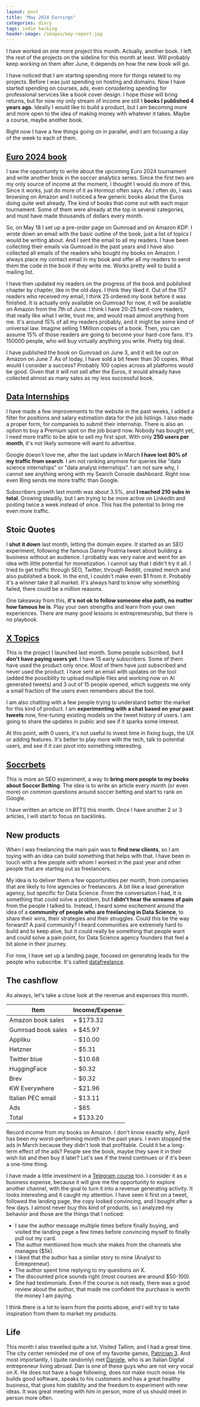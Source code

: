 ```yaml
---
layout: post
title: "May 2024 Earnings"
categories: diary
tags: indie hacking
header-image: /images/may-report.jpg
---
```


I have worked on one more project this month. Actually, another book. I left the rest of the projects on the sideline for this month at least. Will probably keep working on them after June, it depends on how the new book will go.

I have noticed that I am starting spending more for things related to my projects. Before I was just spending on hosting and domains. Now I have started spending on courses, ads, even considering spending for professional services like a book cover design. I hope those will bring returns, but for now my only stream of income are still t **books I published 4 years ago**. Ideally I would like to build a product, but I am becoming more and more open to the idea of making money with whatever it takes. Maybe a course, maybe another book.

Right now I have a few things going on in parallel, and I am focusing a day of the week to each of them.

## [Euro 2024 book][euro2024]

I saw the opportunity to write about the upcoming Euro 2024 tournament and write another book in the soccer analytics series. Since the first two are my only source of income at the moment, I thought I would do more of this. Since it works, just do more of it as Hormozi often says. As I often do, I was browsing on Amazon and I noticed a few generic books about the Euros doing quite well already. The kind of books that come out with each major tournament. Some of them were already at the top in several categories, and must have made thousands of dollars every month.

So, on May 18 I set up a pre-order page on Gumroad and on Amazon KDP. I wrote down an email with the basic outline of the book, just a list of topics I would be writing about. And I sent the email to all my readers. I have been collecting their emails via Gumroad in the past years and I have also collected all emails of the readers who bought my books on Amazon. I always place my contact email in my book and offer all my readers to send them the code in the book if they write me. Works pretty well to build a mailing list.

I have then updated my readers on the progress of the book and published chapter by chapter, like in the old days. I think they liked it. Out of the 157 readers who received my email, I think 25 ordered my book before it was finished. It is actually only available on Gumroad for now, it will be available on Amazon from the 7th of June.
I think I have 20-25 hard-core readers, that really like what I write, trust me, and would read almost anything from me. It's around 15% of all my readers probably, and it might be some kind of universal law. Imagine selling 1 Million copies of a book. Then, you can assume 15% of those readers are going to become your hard-core fans. It's 150000 people, who will buy virtually anything you write. Pretty big deal.

I have published the book on Gumroad on June 3, and it will be out on Amazon on June 7. As of today, I have sold a bit fewer than 30 copies. What would I consider a success? Probably 100 copies across all platforms would be good. Given that it will not sell after the Euros, it would already have collected almost as many sales as my less successful book.

## [Data Internships][datainternships]

I have made a few improvements to the website in the past weeks, I added a filter for positions and salary estimation data for the job listings. I also made a proper form, for companies to submit their internship. There is also an option to buy a Premium spot on the job board now. Nobody has bought yet, I need more traffic to be able to sell my first spot. With only **250 users per month**, it's not likely someone will want to advertise.

Google doesn't love me, after the last update in March **I have lost 80% of my traffic from search**. I am not ranking anymore for queries like "data science internships" or "data analyst internships". I am not sure why, I cannot see anything wrong with my Search Console dashboard. Right now even Bing sends me more traffic than Google.

Subscribers growth last month was about 3.5%, and **I reached 210 subs in total**. Growing steadily, but I am trying to be more active on LinkedIn and posting twice a week instead of once. This has the potential to bring me even more traffic.

## Stoic Quotes

I **shut it down** last month, letting the domain expire. It started as an SEO experiment, following the famous Danny Postma tweet about building a business without an audience. I probably was very naive and went for an idea with little potential for monetization. I cannot say that I didn't try it all. I tried to get traffic through SEO, Twitter, through Reddit, created merch and also published a book. In the end, I couldn't make even $1 from it. Probably it's a winner take it all market. It's always hard to know why something failed, there could be a million reasons.

One takeaway from this, **it's not ok to follow someone else path, no matter how famous he is**. Play your own strengths and learn from your own experiences. There are many good lessons in entrepreneurship, but there is no playbook.

## [X Topics][xtopics]

This is the project I launched last month. Some people subscribed, but **I don't have paying users yet**. I have 15 early subscribers. Some of them have used the product only once. Most of them have just subscribed and never used the product. I have sent an email with updates on the tool (added the possibility to upload multiple files and working now on AI generated tweets) and 3 out of 15 people opened, which suggests me only a small fraction of the users even remembers about the tool.

I am also chatting with a few people trying to understand better the market for this kind of product. I am **experimenting with a chat based on your past tweets** now, fine-tuning existing models on the tweet history of users. I am going to share the updates in public and see if it sparks some interest.

At this point, with 0 users, it's not useful to invest time in fixing bugs, the UX or adding features. It's better to play more with the tech, talk to potential users, and see if it can pivot into something interesting.

## [Soccrbets][soccrbets]

This is more an SEO experiment, a way to **bring more people to my books about Soccer Betting**. The idea is to write an article every month (or even more) on common questions around soccer betting and start to rank on Google.

I have written an article on BTTS this month. Once I have another 2 or 3 articles, I will start to focus on backlinks.

## New products

When I was freelancing the main pain was to **find new clients**, so I am toying with an idea can build something that helps with that. I have been in touch with a few people with whom I worked in the past year and other people that are starting out as freelancers.

My idea is to deliver them a few opportunities per month, from companies that are likely to hire agencies or freelancers. A bit like a lead generation agency, but specific for Data Science. From the conversation I had, it is something that could solve a problem, but **I didn't hear the screams of pain** from the people I talked to. Instead, I heard some excitement around the idea of a **community of people who are freelancing in Data Science**, to share their wins, their strategies and their struggles. Could this be the way forward? A paid community? I heard communities are extremely hard to build and to keep alive, but it could really be something that people want and could solve a pain point, for Data Science agency founders that feel a bit alone in their journey.

For now, I have set up a landing page, focused on generating leads for the people who subscribe. It's called [datafreelance][datafreelance].

## The cashflow

As always, let's take a close look at the revenue and expenses this month.

| Item               | Income/Expense |
| ------------------ | -------------- |
| Amazon book sales  | + $173.32      |
| Gumroad book sales | + $45.97       |
| Appliku            | - $10.00       |
| Hetzner            | - $5.31        |
| Twitter blue       | - $10.68       |
| HuggingFace        | - $0.32        |
| Brev               | - $0.32        |
| KW Everywhere      | - $21.96       |
| Italian PEC email  | - $13.11       |
| Ads                | - $65          |
| Total              | + $133.20      |

Record income from my books on Amazon. I don't know exactly why, April has been my worst-performing month in the past years. I even stopped the ads in March because they didn't look that profitable. Could it be a long-term effect of the ads? People see the book, maybe they save it in their wish list and then buy it later? Let's see if the trend continues or if it's been a one-time thing.

I have made a little investment in a [Telegram course][telegram-maria] too. I consider it as a business expense, because it will give me the opportunity to explore another channel, with the goal to turn it into a revenue generating activity. It looks interesting and it caught my attention. I have seen it first on a tweet, followed the landing page, the copy looked convincing, and I bought after a few days. I almost never buy this kind of products, so I analyzed my behavior and those are the things that I noticed:

- I saw the author message multiple times before finally buying, and visited the landing page a few times before convincing myself to finally pull out my card.
- The author mentioned how much she makes from the channels she manages ($5k).
- I liked that the author has a similar story to mine (Analyst to Entrepreneur).
- The author spent time replying to my questions on X.
- The discounted price sounds right (most courses are around $50-100).
- She had testimonials. Even if the course is not ready, there was a good review about the author, that made me confident the purchase is worth the money I am paying.

I think there is a lot to learn from the points above, and I will try to take inspiration from them to market my products.

## Life

This month I also travelled quite a lot. Visited Tallinn, and I had a great time. The city center reminded me of one of my favorite games, [Patrician 3][patrician-3]. And most importantly, I (quite randomly) met [Daniele][dan], who is an Italian Digital entrepreneur living abroad. Dan is one of these guys who are not very vocal on X. He does not have a huge following, does not make much noise. He builds good software, speaks to his customers and has a great healthy business, that gives him stability and the freedom to experiment with new ideas. It was great meeting with him in person, more of us should meet in person more often.

[xtopics]: https://xtopics.co
[soccrbets]: https://soccrbets.com
[datainternships]: https://datainternships.co
[datafreelance]: https://datafreelance.co
[euro2024]: https://tropianhs.gumroad.com/l/euro2024
[telegram-maria]: https://tghero.pro/telegram/
[patrician-3]: https://store.steampowered.com/app/33570/Patrician_III/
[dan]: https://danielesecondi.com/
